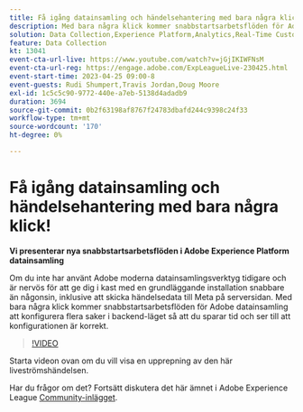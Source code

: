 ```yaml
---
title: Få igång datainsamling och händelsehantering med bara några klick!
description: Med bara några klick kommer snabbstartsarbetsflöden för Adobe datainsamling att konfigurera flera saker i backend-läget så att du sparar tid och ser till att konfigurationen är korrekt.
solution: Data Collection,Experience Platform,Analytics,Real-Time Customer Data Platform,Customer Journey Analytics
feature: Data Collection
kt: 13041
event-cta-url-live: https://www.youtube.com/watch?v=jGjIKIWFNsM
event-cta-url-reg: https://engage.adobe.com/ExpLeagueLive-230425.html
event-start-time: 2023-04-25 09:00-8
event-guests: Rudi Shumpert,Travis Jordan,Doug Moore
exl-id: 1c5c5c90-9772-440e-a7eb-5138d4adadb9
duration: 3694
source-git-commit: 0b2f63198af8767f24783dbafd244c9398c24f33
workflow-type: tm+mt
source-wordcount: '170'
ht-degree: 0%

---
```


# Få igång datainsamling och händelsehantering med bara några klick!

**Vi presenterar nya snabbstartsarbetsflöden i Adobe Experience Platform datainsamling**

Om du inte har använt Adobe moderna datainsamlingsverktyg tidigare och är nervös för att ge dig i kast med en grundläggande installation snabbare än någonsin, inklusive att skicka händelsedata till Meta på serversidan. Med bara några klick kommer snabbstartsarbetsflöden för Adobe datainsamling att konfigurera flera saker i backend-läget så att du sparar tid och ser till att konfigurationen är korrekt.

>[!VIDEO](https://video.tv.adobe.com/v/3417927/?quality=12&learn=on)

Starta videon ovan om du vill visa en upprepning av den här liveströmshändelsen.

Har du frågor om det? Fortsätt diskutera det här ämnet i Adobe Experience League [Community-inlägget](https://experienceleaguecommunities.adobe.com/t5/adobe-experience-platform-data/experience-league-live-post-session-discussion-get-data/m-p/589754#M476).

